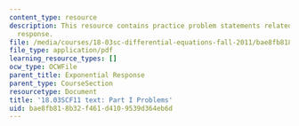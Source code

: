```yaml
---
content_type: resource
description: This resource contains practice problem statements related to exponential
  response.
file: /media/courses/18-03sc-differential-equations-fall-2011/bae8fb818b32f461d4109539d364eb6d_MIT18_03SCF11_ps4_s14q.pdf
file_type: application/pdf
learning_resource_types: []
ocw_type: OCWFile
parent_title: Exponential Response
parent_type: CourseSection
resourcetype: Document
title: '18.03SCF11 text: Part I Problems'
uid: bae8fb81-8b32-f461-d410-9539d364eb6d
---
```

